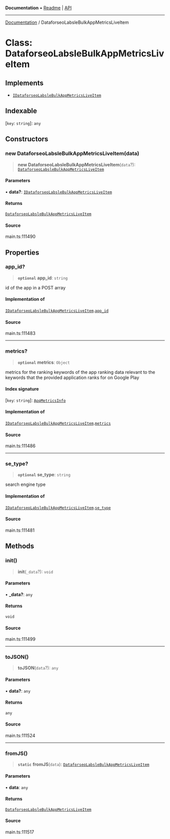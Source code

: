 **Documentation** • [Readme](../README.md) \| [API](../globals.md)

***

[Documentation](../README.md) / DataforseoLabsleBulkAppMetricsLiveItem

# Class: DataforseoLabsleBulkAppMetricsLiveItem

## Implements

- [`IDataforseoLabsleBulkAppMetricsLiveItem`](../interfaces/IDataforseoLabsleBulkAppMetricsLiveItem.md)

## Indexable

 \[`key`: `string`\]: `any`

## Constructors

### new DataforseoLabsleBulkAppMetricsLiveItem(data)

> **new DataforseoLabsleBulkAppMetricsLiveItem**(`data`?): [`DataforseoLabsleBulkAppMetricsLiveItem`](DataforseoLabsleBulkAppMetricsLiveItem.md)

#### Parameters

• **data?**: [`IDataforseoLabsleBulkAppMetricsLiveItem`](../interfaces/IDataforseoLabsleBulkAppMetricsLiveItem.md)

#### Returns

[`DataforseoLabsleBulkAppMetricsLiveItem`](DataforseoLabsleBulkAppMetricsLiveItem.md)

#### Source

main.ts:111490

## Properties

### app\_id?

> **`optional`** **app\_id**: `string`

id of the app in a POST array

#### Implementation of

[`IDataforseoLabsleBulkAppMetricsLiveItem`](../interfaces/IDataforseoLabsleBulkAppMetricsLiveItem.md).[`app_id`](../interfaces/IDataforseoLabsleBulkAppMetricsLiveItem.md#app_id)

#### Source

main.ts:111483

***

### metrics?

> **`optional`** **metrics**: `Object`

metrics for the ranking keywords of the app
ranking data relevant to the keywords that the provided application ranks for on Google Play

#### Index signature

 \[`key`: `string`\]: [`AppMetricsInfo`](AppMetricsInfo.md)

#### Implementation of

[`IDataforseoLabsleBulkAppMetricsLiveItem`](../interfaces/IDataforseoLabsleBulkAppMetricsLiveItem.md).[`metrics`](../interfaces/IDataforseoLabsleBulkAppMetricsLiveItem.md#metrics)

#### Source

main.ts:111486

***

### se\_type?

> **`optional`** **se\_type**: `string`

search engine type

#### Implementation of

[`IDataforseoLabsleBulkAppMetricsLiveItem`](../interfaces/IDataforseoLabsleBulkAppMetricsLiveItem.md).[`se_type`](../interfaces/IDataforseoLabsleBulkAppMetricsLiveItem.md#se_type)

#### Source

main.ts:111481

## Methods

### init()

> **init**(`_data`?): `void`

#### Parameters

• **\_data?**: `any`

#### Returns

`void`

#### Source

main.ts:111499

***

### toJSON()

> **toJSON**(`data`?): `any`

#### Parameters

• **data?**: `any`

#### Returns

`any`

#### Source

main.ts:111524

***

### fromJS()

> **`static`** **fromJS**(`data`): [`DataforseoLabsleBulkAppMetricsLiveItem`](DataforseoLabsleBulkAppMetricsLiveItem.md)

#### Parameters

• **data**: `any`

#### Returns

[`DataforseoLabsleBulkAppMetricsLiveItem`](DataforseoLabsleBulkAppMetricsLiveItem.md)

#### Source

main.ts:111517
